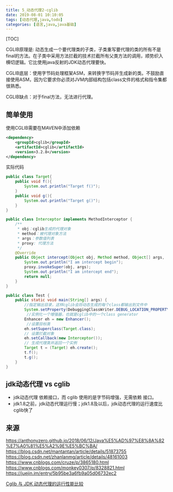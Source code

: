 ```yaml
---
title: 5_动态代理2-cglib
date: 2019-08-01 10:10:05
tags: [动态代理,java,todo]
categories: [语言,java,java基础]
---
```


[TOC]

CGLIB原理是: 动态生成一个要代理类的子类，子类重写要代理的类的所有不是final的方法。在子类中采用方法拦截的技术拦截所有父类方法的调用，顺势织入横切逻辑。它比使用java反射的JDK动态代理要快。

CGLIB底层：使用字节码处理框架ASM，来转换字节码并生成新的类。不鼓励直接使用ASM，因为它要求你必须对JVM内部结构包括class文件的格式和指令集都很熟悉。

CGLIB缺点：对于final方法，无法进行代理。

<!--more-->


## 简单使用

使用CGLIB需要在MAVEN中添加依赖

```xml
<dependency>
    <groupId>cglib</groupId>
    <artifactId>cglib</artifactId>
    <version>3.2.8</version>
</dependency>
```

实际代码

```java
public class Target{
    public void f(){
        System.out.println("Target f()");
    }
    public void g(){
        System.out.println("Target g()");
    }
}

public class Interceptor implements MethodInterceptor {
  	/**
     * obj：cglib生成的代理对象
     * method：被代理对象方法
     * args：参数值列表
     * proxy: 代理方法
     */
    @Override
    public Object intercept(Object obj, Method method, Object[] args,    MethodProxy proxy) throws Throwable {
        System.out.println("I am intercept begin");
        proxy.invokeSuper(obj, args);
        System.out.println("I am intercept end");
        return null;
    }
}

public class Test {
    public static void main(String[] args) {
        //指定输出目录，这样cglib会将动态生成的每个class都输出到文件中
        System.setProperty(DebuggingClassWriter.DEBUG_LOCATION_PROPERTY, "F:\\code");
         //实例化一个增强器，也就是cglib中的一个class generator
        Enhancer eh = new Enhancer();
         //设置目标类
        eh.setSuperclass(Target.class);
        // 设置拦截对象
        eh.setCallback(new Interceptor());
        // 生成代理类并返回一个实例
        Target t = (Target) eh.create();
        t.f();
        t.g();
    }
}
```

## jdk动态代理 vs cglib

- jdk动态代理 依赖接口，而 cglib 使用的是字节码增强，无需依赖 接口。
- jdk1.8之前，jdk动态代理运行慢；jdk1.8及以后，jdk动态代理的运行速度比cglib快了

## 来源

https://anthonyzero.github.io/2018/06/12/Java%E5%AD%97%E8%8A%82%E7%A0%81%E5%A2%9E%E5%BC%BA/
https://blog.csdn.net/mantantan/article/details/51873755
https://blog.csdn.net/zhanlanmg/article/details/48161003
https://www.cnblogs.com/cruze/p/3865180.html
https://www.cnblogs.com/monkey0307/p/8328821.html
https://juejin.im/entry/5b95be3a6fb9a05d06732ec2

[Cglib 与 JDK 动态代理的运行性能比较](http://www.iocoder.cn/Fight/The-running-performance-of-Cglib-compared-to-the-JDK-dynamic-proxy/)